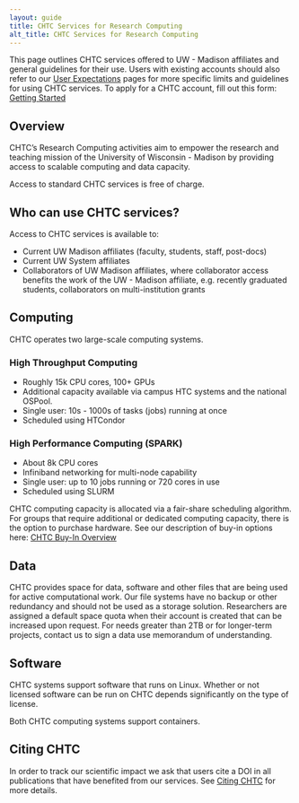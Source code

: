 ```yaml
---
layout: guide
title: CHTC Services for Research Computing
alt_title: CHTC Services for Research Computing
---
```


This page outlines CHTC services offered to UW - Madison affiliates and general guidelines for their use. Users with existing accounts should also refer to our [User Expectations](user-expecations.html) pages for more specific limits and guidelines for using CHTC services. To apply for a CHTC account, fill out this form: [Getting Started](form.html)

## Overview

CHTC’s Research Computing activities aim to empower the research and teaching mission of the University of Wisconsin - Madison by providing access to scalable computing and data capacity. 

Access to standard CHTC services is free of charge. 

## Who can use CHTC services? 

Access to CHTC services is available to: 

- Current UW Madison affiliates (faculty, students, staff, post-docs)
- Current UW System affiliates
- Collaborators of UW Madison affiliates, where collaborator access benefits the work of the UW - Madison affiliate, e.g. recently graduated students, collaborators on multi-institution grants

## Computing

CHTC operates two large-scale computing systems. 

### High Throughput Computing

* Roughly 15k CPU cores, 100+ GPUs
* Additional capacity available via campus HTC systems and the national OSPool. 
* Single user: 10s - 1000s of tasks (jobs) running at once
* Scheduled using HTCondor

### High Performance Computing (SPARK)
* About 8k CPU cores
* Infiniband networking for multi-node capability
* Single user: up to 10 jobs running or 720 cores in use
* Scheduled using SLURM

CHTC computing capacity is allocated via a fair-share scheduling algorithm. For groups that require additional or dedicated computing capacity, there is the option to purchase hardware. See our description of buy-in options here: [CHTC Buy-In Overview](https://docs.google.com/document/d/1uz0YRUNOoJdB1mCYwg7Z4YtJm9nRhBoj/edit#heading=h.gjdgxs)

## Data

CHTC provides space for data, software and other files that are being used for active computational work. Our file systems have no backup or other redundancy and should not be used as a storage solution. Researchers are assigned a default space quota when their account is created that can be increased upon request. For needs greater than 2TB or for longer-term projects, contact us to sign a data use memorandum of understanding. 

## Software

CHTC systems support software that runs on Linux. Whether or not licensed software 
can be run on CHTC depends significantly on the type of license. 

Both CHTC computing systems support containers. 

## Citing CHTC

In order to track our scientific impact we ask that users cite a DOI in all publications that have benefited from our services. See [Citing CHTC](/uw-research-computing/cite-chtc) for more details. 
